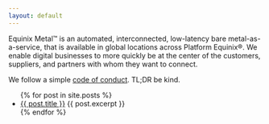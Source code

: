 ```yaml
---
layout: default
---
```


Equinix Metal™ is an automated, interconnected, low-latency bare metal-as-a-service, that is available in global locations across Platform Equinix®. We enable digital businesses to more quickly be at the center of the customers, suppliers, and partners with whom they want to connect.

We follow a simple [code of conduct](./CODE_OF_CONDUCT.html). TL;DR be kind.

<ul>
  {% for post in site.posts %}
    <li>
      <a href="./{{ post.url }}">{{ post.title }}</a>
      {{ post.excerpt }}
    </li>
  {% endfor %}
</ul>
